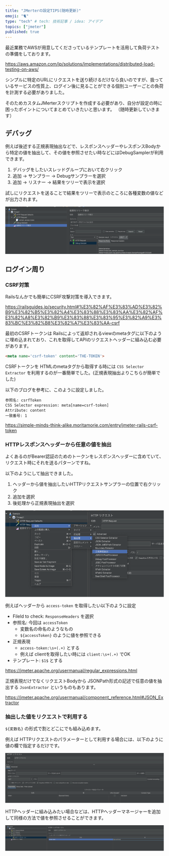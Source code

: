 ```yaml
---
title: "JMerterの設定TIPS(随時更新)"
emoji: "🐈"
type: "tech" # tech: 技術記事 / idea: アイデア
topics: ["jmeter"]
published: true
---
```


最近業務でAWSが用意してくださっているテンプレートを活用して負荷テストの準備をしております。

https://aws.amazon.com/jp/solutions/implementations/distributed-load-testing-on-aws/

シンプルに特定のURLにリクエストを送り続けるだけなら良いのですが、扱っているサービスの性質上、ログイン後に見ることができる個別ユーザーごとの負荷を計測する必要がありました。

そのためカスタムJMerterスクリプトを作成する必要があり、自分が設定の時に困ったポイントについてまとめていきたいと思います。
（随時更新していきます）

## デバッグ

例えば後述する正規表現抽出などで、レスポンスヘッダーやレスポンスBodyから特定の値を抽出して、その値を参照させたい時などにはDebugSamplerが利用できます。

1. デバッグをしたいスレッドグループにおいて右クリック
2. 追加 -> サンプラー -> Debugサンプラーを選択
3. 追加 -> リスナー -> 結果をツリーで表示を選択

試しにリクエストを送ることで結果をツリーで表示のところに各種変数の値などが出力されます。

![デバッグサンプラー](/images/jmeter/debug_sampler.png)

## ログイン周り

### CSRF対策

Railsなんかでも簡単にCSRF攻撃対策を導入できます。

https://railsguides.jp/security.html#%E3%82%AF%E3%83%AD%E3%82%B9%E3%82%B5%E3%82%A4%E3%83%88%E3%83%AA%E3%82%AF%E3%82%A8%E3%82%B9%E3%83%88%E3%83%95%E3%82%A9%E3%83%BC%E3%82%B8%E3%82%A7%E3%83%AA-csrf

最初のCSRFトークンは Railsによって返却されるviewのmetaタグに以下のように埋め込まれており、これを取得してAPIのリクエストヘッダーに組み込む必要があります。

```html
<meta name='csrf-token' content='THE-TOKEN'>
```

CSRFトークンを HTMLのmetaタグから取得する時には `CSS Selector Extractor` を利用するのが一番簡単でした。(正規表現抽出よりこちらが簡単でした)

以下のブログを参考に、このように設定しました。

```
参照名: csrfToken
CSS Selector expression: meta[name=csrf-token]
Attribute: content
一致番号: 1
```

https://simple-minds-think-alike.moritamorie.com/entry/jmeter-rails-csrf-token

### HTTPレスポンスヘッダーから任意の値を抽出

よくあるのがBearer認証のためのトークンをレスポンスヘッダーに含めていて、リクエスト時にそれを送るパターンですね。

以下のようにして抽出できました。

1. ヘッダーから値を抽出したいHTTPリクエストサンプラーの位置で右クリック
2. 追加を選択
3. 後処理から正規表現抽出を選択

![正規表現サンプラー](/images/jmeter/add_regexp.png)

例えばヘッダーから `access-token` を取得したい以下のように設定

- Fileld to check: `ResponseHeaders` を選択
- 参照名: 今回は `accessToken`
  - 変数名の命名のようなもの
  - `${accessToken}` のように値を参照できる
- 正規表現
  - `access-token:\s+(.+)` とする
  - 例えば clientを取得したい時には `client:\s+(.+)` でOK
- テンプレート: `$1$` とする

https://jmeter.apache.org/usermanual/regular_expressions.html

正規表現だけでなくリクエストBodyから JSONPath形式の記述で任意の値を抽出する `JsonExtractor` というものもあります。

https://jmeter.apache.org/usermanual/component_reference.html#JSON_Extractor

### 抽出した値をリクエストで利用する

`${変数名}` の形式で割とどこにでも組み込めます。

例えば HTTPリクエストのパラメーターとして利用する場合には、以下のように値の欄で指定するだけです。

![変数を参照](/images/jmeter/refer_valiables.png)

HTTPヘッダーに組み込みたい場合などは、HTTPヘッダーマネージャーを追加して同様の方法で値を参照させることができます。

![ヘッダマネージャー](/images/jmeter/header_manager.png)
